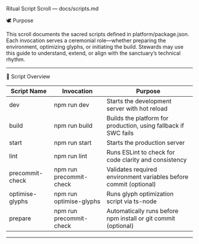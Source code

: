 Ritual Script Scroll — docs/scripts.md

🕊️ Purpose

This scroll documents the sacred scripts defined in platform/package.json. Each invocation serves a ceremonial role—whether preparing the environment, optimizing glyphs, or initiating the build. Stewards may use this guide to understand, extend, or align with the sanctuary’s technical rhythm.

---

🔮 Script Overview

| Script Name         | Invocation                  | Purpose                                                                 |
|---------------------|-----------------------------|-------------------------------------------------------------------------|
| dev               | npm run dev               | Starts the development server with hot reload                          |
| build             | npm run build             | Builds the platform for production, using fallback if SWC fails        |
| start             | npm run start             | Starts the production server                                           |
| lint              | npm run lint              | Runs ESLint to check for code clarity and consistency                  |
| precommit-check   | npm run precommit-check   | Validates required environment variables before commit (optional)      |
| optimise-glyphs   | npm run optimise-glyphs   | Runs glyph optimization script via ts-node                           |
| prepare           | npm run precommit-check   | Automatically runs before npm install or git commit (optional)     |

---
